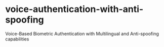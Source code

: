 # voice-authentication-with-anti-spoofing
Voice-Based Biometric Authentication with Multilingual and Anti-spoofing capabilities
